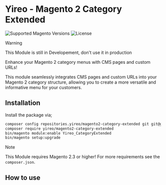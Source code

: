 # Yireo - Magento 2 Category Extended

![Supported Magento Versions](https://img.shields.io/badge/magento-%202.3_|_2.4-brightgreen.svg?logo=magento&longCache=true&style=for-the-badge)
![License](https://img.shields.io/github/license/yireo/Yireo_CategoryExtended?color=%23234&style=for-the-badge)

> [!WARNING]
> This Module is still in Developement, don't use it in production

Enhance your Magento 2 category menus with CMS pages and custom URLs!

This module seamlessly integrates CMS pages and custom URLs into your Magento 2 category structure, allowing you to create a more versatile and informative menu for your customers.

## Installation

Install the package via;

```sh
composer config repositories.yireo/magento2-category-extended git git@github.com:yireo/Yireo_CategoryExtended.git
composer require yireo/magento2-category-extended
bin/magento module:enable Yireo_CategoryExtended
bin/magento setup:upgrade
```

> [!NOTE]
> This Module requires Magento 2.3 or higher!
> For more requirements see the `composer.json`.

## How to use

<!-- TODO -->
